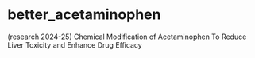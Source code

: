 # better_acetaminophen
(research 2024-25) Chemical Modification of Acetaminophen To Reduce Liver Toxicity and Enhance Drug Efficacy
